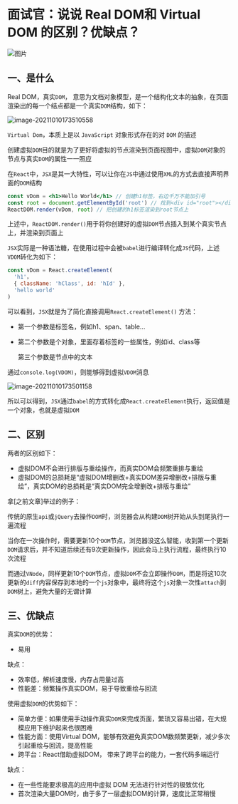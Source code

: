 # 面试官：说说 Real DOM和 Virtual DOM 的区别？优缺点？



![图片](https://cdn.jsdelivr.net/gh/IceRain-mvc/cdn/img/image-20211010173516203.png)

## 一、是什么

Real DOM，真实`DOM`， 意思为文档对象模型，是一个结构化文本的抽象，在页面渲染出的每一个结点都是一个真实`DOM`结构，如下：

![image-20211010173510558](https://cdn.jsdelivr.net/gh/IceRain-mvc/cdn/img/image-20211010173510558.png)

`Virtual Dom`，本质上是以 `JavaScript` 对象形式存在的对 `DOM` 的描述

创建虚拟`DOM`目的就是为了更好将虚拟的节点渲染到页面视图中，虚拟`DOM`对象的节点与真实`DOM`的属性一一照应

在`React`中，`JSX`是其一大特性，可以让你在`JS`中通过使用`XML`的方式去直接声明界面的`DOM`结构

```jsx
const vDom = <h1>Hello World</h1> // 创建h1标签，右边千万不能加引号
const root = document.getElementById('root') // 找到<div id="root"></div>节点
ReactDOM.render(vDom, root) // 把创建的h1标签渲染到root节点上
```

上述中，`ReactDOM.render()`用于将你创建好的虚拟`DOM`节点插入到某个真实节点上，并渲染到页面上

`JSX`实际是一种语法糖，在使用过程中会被`babel`进行编译转化成`JS`代码，上述`VDOM`转化为如下：

```jsx
const vDom = React.createElement(
  'h1'， 
  { className: 'hClass', id: 'hId' },
  'hello world'
)
```

可以看到，`JSX`就是为了简化直接调用`React.createElement()` 方法：

- 第一个参数是标签名，例如h1、span、table...

- 第二个参数是个对象，里面存着标签的一些属性，例如id、class等

  第三个参数是节点中的文本

通过`console.log(VDOM)`，则能够得到虚拟`VDOM`消息

![image-20211010173501158](https://cdn.jsdelivr.net/gh/IceRain-mvc/cdn/img/image-20211010173501158.png)

所以可以得到，`JSX`通过`babel`的方式转化成`React.createElement`执行，返回值是一个对象，也就是虚拟`DOM`

## 二、区别

两者的区别如下：

- 虚拟DOM不会进行排版与重绘操作，而真实DOM会频繁重排与重绘
- 虚拟DOM的总损耗是“虚拟DOM增删改+真实DOM差异增删改+排版与重绘”，真实DOM的总损耗是“真实DOM完全增删改+排版与重绘”

拿[之前文章]举过的例子：

传统的原生`api`或`jQuery`去操作`DOM`时，浏览器会从构建`DOM`树开始从头到尾执行一遍流程

当你在一次操作时，需要更新10个`DOM`节点，浏览器没这么智能，收到第一个更新`DOM`请求后，并不知道后续还有9次更新操作，因此会马上执行流程，最终执行10次流程

而通过`VNode`，同样更新10个`DOM`节点，虚拟`DOM`不会立即操作`DOM`，而是将这10次更新的`diff`内容保存到本地的一个`js`对象中，最终将这个`js`对象一次性`attach`到`DOM`树上，避免大量的无谓计算

## 三、优缺点

真实`DOM`的优势：

- 易用

缺点：

- 效率低，解析速度慢，内存占用量过高
- 性能差：频繁操作真实DOM，易于导致重绘与回流

使用虚拟`DOM`的优势如下：

- 简单方便：如果使用手动操作真实`DOM`来完成页面，繁琐又容易出错，在大规模应用下维护起来也很困难
- 性能方面：使用Virtual DOM，能够有效避免真实DOM数频繁更新，减少多次引起重绘与回流，提高性能
- 跨平台：React借助虚拟DOM， 带来了跨平台的能力，一套代码多端运行

缺点：

- 在一些性能要求极高的应用中虚拟 DOM 无法进行针对性的极致优化
- 首次渲染大量DOM时，由于多了一层虚拟DOM的计算，速度比正常稍慢